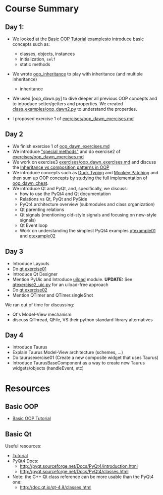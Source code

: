 # Course Summary

## Day 1:
- We looked at the [Basic OOP Tutorial] examplesto introduce basic concepts such as:
  - classes, objects, instances
  - initialization, `self`
  - static methods
- We wrote [oop_inheritance](class_examples/oop_inheritance.py) to play with inheritance (and multiple inheritance)
  - inheritance

- We used [oop_dawn.py] to dive deeper all previous OOP concepts and to introduce setter/getters and properties.
We created [class_examples/oop_dawn2.py](class_examples/oop_dawn2.py) to understand the properties.

- I proposed exercise 1 of [exercises/oop_dawn_exercises.md](/exercises/oop_dawn_exercises.md)

## Day 2

- We finish exercise 1 of [oop_dawn_exercises.md](/exercises/oop_dawn_exercises.md)
- We introduce ["special methods"](https://docs.python.org/2/reference/datamodel.html#special-method-names)
  and do exercise2 of [exercises/oop_dawn_exercises.md](/exercises/oop_dawn_exercises.md)
- We work on exercise3 [exercises/oop_dawn_exercises.md](/exercises/oop_dawn_exercises.md) and discuss the
  [Inheritance vs composition patterns in OOP](https://en.wikipedia.org/wiki/Composition_over_inheritance)
- We introduce concepts such as [Duck Typing](https://en.wikipedia.org/wiki/Duck_typing#In_Python) and
  [Monkey Patching](http://stackoverflow.com/a/5626250) and then sum up OOP concepts by studying the full
  implementation of [oop_dawn_cheat](/exercises/cheat/oop_dawn_cheat.py).
- We introduce Qt and PyQt, and, specifically, we discuss:
  - how to use the PyQt4 and Qt documentation
  - Relations vs Qt, PyQt and PySide
  - PyQt4 architecture overview (submodules and class organization)
  - Qt parenting relations
  - Qt signals (mentioning old-style signals and focusing on new-style signals)
  - Qt Event loop
  - Work on understanding the simplest PyQt4 examples [qtexample01](qtexample01.py) and [qtexample02](qtexample02.py)

## Day 3

- Introduce Layouts
- Do [qt exercise01](/exercises/qt_exercises.md)
- Introduce Qt Designer
- Mention PyUic and Introduce [uiload](/exercises/uiload.py) module.
  **UPDATE:** See [qtexercise2_uic.py](/exercises/cheat/qtexercise2_uic.py) for an uiload-free approach
- Do [qt exercise02](/exercises/qt_exercises.md)
- Mention QTimer and QTimer.singleShot

We ran out of time for discussing:
  - Qt's Model-View mechanism
  - discuss QThread, QFile, VS their python standard library alternatives

## Day 4

- Introduce Taurus
- Explain Taurus Model-View architecture (schemes, ...)
- Do taurusexercise01 (Create a new composite widget that uses Taurus)
- Introduce TaurusBaseComponent as a way to create new Taurus widgets/objects (handleEvent, etc)


# Resources

## Basic OOP

- [Basic OOP Tutorial]

## Basic Qt

Useful resources:

- [Tutorial](http://zetcode.com/gui/pyqt4/)
- PyQt4 Docs:
  - http://pyqt.sourceforge.net/Docs/PyQt4/introduction.html
  - http://pyqt.sourceforge.net/Docs/PyQt4/classes.html
- Note: the C++ Qt class reference can be more usable than the PyQt4 one:
  - http://doc.qt.io/qt-4.8/classes.html



[Basic OOP Tutorial]: https://jeffknupp.com/blog/2014/06/18/improve-your-python-python-classes-and-object-oriented-programming/
